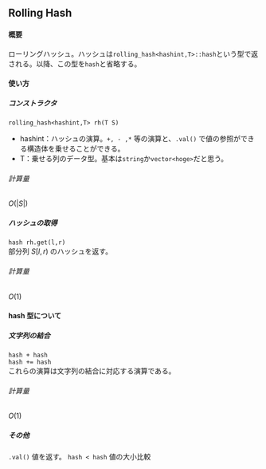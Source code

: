 ## Rolling Hash

#### 概要
ローリングハッシュ。ハッシュは`rolling_hash<hashint,T>::hash`という型で返される。以降、この型を`hash`と省略する。


#### 使い方
##### コンストラクタ
`rolling_hash<hashint,T> rh(T S)`<br>
- hashint：ハッシュの演算。`+, - ,*` 等の演算と、`.val()` で値の参照ができる構造体を乗せることができる。
- T：乗せる列のデータ型。基本は`string`か`vector<hoge>`だと思う。
###### 計算量
$O(|S|)$

##### ハッシュの取得
`hash rh.get(l,r)`<br>
部分列 $S[l,r)$ のハッシュを返す。
###### 計算量
$O(1)$

#### hash 型について
##### 文字列の結合
`hash + hash` <br>
`hash += hash`<br>
これらの演算は文字列の結合に対応する演算である。
###### 計算量
$O(1)$
 
##### その他
`.val()` 値を返す。
`hash < hash` 値の大小比較
